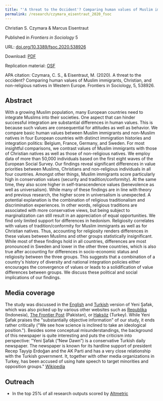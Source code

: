 ```yaml
---
title: "'A threat to the Occident'? Comparing human values of Muslim immigrants, Christian and non-religious natives in Western Europe"
permalink: /research/czymara_eisentraut_2020_fsoc
---
```

Christian S. Czymara & Marcus Eisentraut

Published in *Frontiers in Sociology* 5

URL: [doi.org/10.3389/fsoc.2020.538926](https://doi.org/10.3389/fsoc.2020.538926)

Download: [PDF](https://czymara.github.io/files/Czymara_2020_A-Threat-to-the-Occident.pdf)

Replication material: [OSF](https://osf.io/yxr45/)

APA citation: Czymara, C. S., & Eisentraut, M. (2020). A threat to the occident? Comparing human values of Muslim immigrants, Christian, and non-religious natives in Western Europe. Frontiers in Sociology, 5, 538926.

Abstract
------
With a growing Muslim population, many European countries need to integrate Muslims into their societies. One aspect that can hinder successful integration are substantial differences in human values. This is because such values are consequential for attitudes as well as behavior. We compare basic human values between Muslim immigrants and non-Muslim natives in four European countries with distinct immigration histories and integration politics: Belgium, France, Germany, and Sweden. For most insightful comparisons, we contrast values of Muslim immigrants with those of Christian natives as well as those of non-religious natives. We employ data of more than 50,000 individuals based on the first eight waves of the European Social Survey. Our findings reveal significant differences in value priorities between Muslims, Christians and non-religious individuals in all four countries. Amongst other things, Muslim immigrants score particularly high in conservation values (security and tradition/conformity). At the same time, they also score higher in self-transcendence values (benevolence as well as universalism). While many of these findings are in line with theory and previous research, the higher score in universalism is unexpected. A potential explanation is the combination of religious traditionalism and discrimination experiences. In other words, religious traditions are associated with more conservative views, but being subject to marginalization can still result in an appreciation of equal opportunities. We find only limited support for differences in hedonism. Religiosity correlates with values of tradition/conformity for Muslim immigrants as well as for Christian natives. Thus, accounting for religiosity renders differences in these values between Muslims and other groups statistically insignificant. While most of these findings hold in all countries, differences are most pronounced in Sweden and lower in the other three countries, which is also true after accounting for differences in socio-economic status and religiosity between the three groups. This suggests that a combination of a country's history of diversity and national integration policies either encourages the convergence of values or leads to a solidification of value differences between groups. We discuss these political and social implications of our findings.

Media coverage
------
The study was discussed in the [English](https://www.yenisafak.com/en/columns/ergunyildirim/the-others-of-european-host-countries-muslim-guest-workers-2047637?s=08) and [Turkish](https://www.yenisafak.com/yazarlar/ergunyildirim/avrupali-ev-sahiplerinin-otekileri-misafir-isciler-2056606) version of Yeni Şafak, which was also picked up by various other websites such as [Republika](https://republika.co.id/berita/qit6kb320/islammuslim-di-eropa-modern-akan-selalu-jadi-kelas-kedua) (Indonesia), [The Frontier Post](https://thefrontierpost.com/the-others-of-european-host-countries-muslim-guest-workers/) (Pakistan), or [Haksöz](https://www.haksozhaber.net/avrupali-ev-sahiplerinin-otekileri-misafir-isciler-136013h.htm) (Turkey). While Yeni Şafak praises the "substantially objective information" of our study, it ends rather critically ("We see how science is inclined to take an ideological position."). Besides some conceptual misunderstandings, the background of this newspaper is quite interesting and puts the criticism into perspective: "Yeni Şafak (“New Dawn”) is a conservative Turkish daily newspaper. The newspaper is known for its hardline support of president Recep Tayyip Erdoğan and the AK Parti and has a very close relationship with the Turkish government. It, together with other media organizations in Turkey, has been accused of using hate speech to target minorities and opposition groups." [Wikipedia](https://en.m.wikipedia.org/wiki/Yeni_%C5%9Eafak?s=08)

Outreach
------
- In the top 25% of all research outputs scored by [Altmetric](https://frontiers.altmetric.com/details/92934094)

